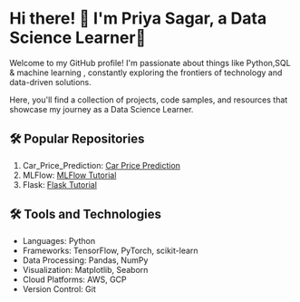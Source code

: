<!DOCTYPE html>
<html>
<body>
  <h1>Hi there! 👋 I'm Priya Sagar, a Data Science Learner🤖</h1>
  <p>Welcome to my GitHub profile! I'm passionate about things like Python,SQL & machine learning , constantly exploring the frontiers of technology and data-driven solutions.</p>
  <p>Here, you'll find a collection of projects, code samples, and resources that showcase my journey as a Data Science Learner.</p>
  <h2>🛠️ Popular Repositories</h2>
  <ol>
    <li>Car_Price_Prediction:  <a href="https://github.com/priyasagar06/Major-Project-1-Car_price-prediction.git">Car Price Prediction</a> </li>
    <li>MLFlow: <a href="https://github.com/stars/ShubhPatil95/lists/mlflow">MLFlow Tutorial</a> </li>
    <li>Flask: <a href="https://github.com/ShubhPatil95/Flask_Outputs_Methods">Flask Tutorial</a> </li>
  </ol>
  
  <h2>🛠️ Tools and Technologies</h2>
  <ul>
    <li>Languages: Python</li>
    <li>Frameworks: TensorFlow, PyTorch, scikit-learn</li>
    <li>Data Processing: Pandas, NumPy</li>
    <li>Visualization: Matplotlib, Seaborn</li>
    <li>Cloud Platforms: AWS, GCP</li>
    <li>Version Control: Git</li>
  </ul>
</body>
</html>
